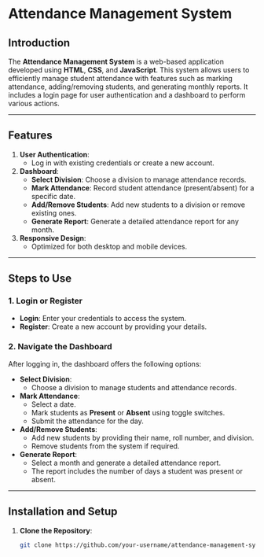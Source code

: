 # Attendance Management System

## Introduction
The **Attendance Management System** is a web-based application developed using **HTML**, **CSS**, and **JavaScript**. This system allows users to efficiently manage student attendance with features such as marking attendance, adding/removing students, and generating monthly reports. It includes a login page for user authentication and a dashboard to perform various actions.

---

## Features
1. **User Authentication**:
   - Log in with existing credentials or create a new account.
2. **Dashboard**:
   - **Select Division**: Choose a division to manage attendance records.
   - **Mark Attendance**: Record student attendance (present/absent) for a specific date.
   - **Add/Remove Students**: Add new students to a division or remove existing ones.
   - **Generate Report**: Generate a detailed attendance report for any month.
3. **Responsive Design**:
   - Optimized for both desktop and mobile devices.

---

## Steps to Use

### 1. Login or Register
- **Login**: Enter your credentials to access the system.
- **Register**: Create a new account by providing your details.

### 2. Navigate the Dashboard
After logging in, the dashboard offers the following options:
- **Select Division**:
  - Choose a division to manage students and attendance records.
- **Mark Attendance**:
  - Select a date.
  - Mark students as **Present** or **Absent** using toggle switches.
  - Submit the attendance for the day.
- **Add/Remove Students**:
  - Add new students by providing their name, roll number, and division.
  - Remove students from the system if required.
- **Generate Report**:
  - Select a month and generate a detailed attendance report.
  - The report includes the number of days a student was present or absent.

---

## Installation and Setup

1. **Clone the Repository**:
   ```bash
   git clone https://github.com/your-username/attendance-management-system.git
